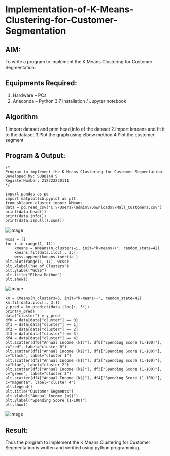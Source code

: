 # Implementation-of-K-Means-Clustering-for-Customer-Segmentation

## AIM:
To write a program to implement the K Means Clustering for Customer Segmentation.

## Equipments Required:
1. Hardware – PCs
2. Anaconda – Python 3.7 Installation / Jupyter notebook

## Algorithm
1.Import dataset and print head,info of the dataset
2.Import kmeans and fit it to the dataset
3.Plot the graph using elbow method
4.Plot the customer segment

## Program & Output:
```
/*
Program to implement the K Means Clustering for Customer Segmentation.
Developed by: SUBBIAH S
RegisterNumber: 212223220111
*/
```
```
import pandas as pd
import matplotlib.pyplot as plt
from sklearn.cluster import KMeans
data = pd.read_csv("C:\\Users\\admin\\Downloads\\Mall_Customers.csv")
print(data.head())
print(data.info())
print(data.isnull().sum())
```
![image](https://github.com/user-attachments/assets/f7be6b7d-fb67-4757-8f3c-9ec94585f267)
```
wcss = []
for i in range(1, 11):
    kmeans = KMeans(n_clusters=i, init="k-means++", random_state=42)
    kmeans.fit(data.iloc[:, 3:])
    wcss.append(kmeans.inertia_)
plt.plot(range(1, 11), wcss)
plt.xlabel("No_of_Clusters")
plt.ylabel("WCSS")
plt.title("Elbow Method")
plt.show()
```
![image](https://github.com/user-attachments/assets/f8b4b5fd-986d-4fba-b26c-dc6a1c95d09f)
```
km = KMeans(n_clusters=5, init="k-means++", random_state=42)
km.fit(data.iloc[:, 3:])
y_pred = km.predict(data.iloc[:, 3:])
print(y_pred)
data["cluster"] = y_pred
df0 = data[data["cluster"] == 0]
df1 = data[data["cluster"] == 1]
df2 = data[data["cluster"] == 2]
df3 = data[data["cluster"] == 3]
df4 = data[data["cluster"] == 4]
plt.scatter(df0["Annual Income (k$)"], df0["Spending Score (1-100)"], c="red", label="cluster 0")
plt.scatter(df1["Annual Income (k$)"], df1["Spending Score (1-100)"], c="black", label="cluster 1")
plt.scatter(df2["Annual Income (k$)"], df2["Spending Score (1-100)"], c="blue", label="cluster 2")
plt.scatter(df3["Annual Income (k$)"], df3["Spending Score (1-100)"], c="green", label="cluster 3")
plt.scatter(df4["Annual Income (k$)"], df4["Spending Score (1-100)"], c="magenta", label="cluster 4")
plt.legend()
plt.title("Customer Segments")
plt.xlabel("Annual Income (k$)")
plt.ylabel("Spending Score (1-100)")
plt.show()
```
![image](https://github.com/user-attachments/assets/d6e64a68-4205-4e47-b4ea-d18a3644af44)

## Result:
Thus the program to implement the K Means Clustering for Customer Segmentation is written and verified using python programming.
